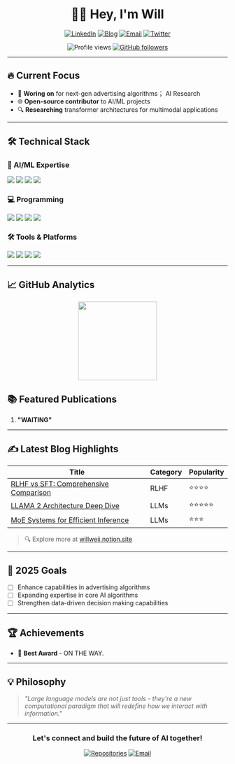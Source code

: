 <h1 align="center">👨‍💻 Hey, I'm Will </h1>

<p align="center">
  <a href="http://linkedin.com/in/wei-zhang-7429b4297"><img src="https://img.shields.io/badge/LinkedIn-0077B5?style=for-the-badge&logo=linkedin&logoColor=white" alt="LinkedIn"></a> 
  <a href="https://www.notion.so/willweii/2025-1681dccd7a458092b6d1c3184c71af73"><img src="https://img.shields.io/badge/Notion-000000?style=for-the-badge&logo=notion&logoColor=white" alt="Blog"></a>
  <a href="mailto:will.zhangweii@gmail.com"><img src="https://img.shields.io/badge/Gmail-D14836?style=for-the-badge&logo=gmail&logoColor=white" alt="Email"></a>
  <a href="https://x.com/home"><img src="https://img.shields.io/badge/Twitter-1DA1F2?style=for-the-badge&logo=twitter&logoColor=white" alt="Twitter"></a>
</p>

<p align="center">
  <img src="https://komarev.com/ghpvc/?username=weiiWill&label=Profile+Views&color=0e75b6&style=flat" alt="Profile views">
  <a href="https://github.com/weiiWill?tab=followers"><img src="https://img.shields.io/github/followers/weiiWill?label=Followers&style=social" alt="GitHub followers"></a>
</p>

---

## 🔥 Current Focus

- 🚀 **Woring on** for next-gen advertising algorithms； AI Research
- 🌐 **Open-source contributor** to AI/ML projects
- 🔍 **Researching** transformer architectures for multimodal applications
---

## 🛠️ Technical Stack

### 🤖 AI/ML Expertise
<p>
  <img src="https://img.shields.io/badge/Transformer-FF6B6B?style=for-the-badge&logo=transformers&logoColor=white">
  <img src="https://img.shields.io/badge/PyTorch-EE4C2C?style=for-the-badge&logo=pytorch&logoColor=white">
  <img src="https://img.shields.io/badge/Docker-2496ED?style=for-the-badge&logo=docker&logoColor=white">
  <img src="https://img.shields.io/badge/OpenAI-412991?style=for-the-badge&logo=openai&logoColor=white">
</p>

### 💻 Programming
<p>
  <img src="https://img.shields.io/badge/Python-3776AB?style=for-the-badge&logo=python&logoColor=white">
  <img src="https://img.shields.io/badge/SQL-003B57?style=for-the-badge&logo=sql&logoColor=white">
  <img src="https://img.shields.io/badge/Java-007396?style=for-the-badge&logo=java&logoColor=white">
  <img src="https://img.shields.io/badge/Scala-DC322F?style=for-the-badge&logo=scala&logoColor=white">
</p>

### 🛠️ Tools & Platforms
<p>
  <img src="https://img.shields.io/badge/AWS-232F3E?style=for-the-badge&logo=amazon-aws&logoColor=white">
  <img src="https://img.shields.io/badge/Docker-2496ED?style=for-the-badge&logo=docker&logoColor=white">
  <img src="https://img.shields.io/badge/Hadoop-66CCFF?style=for-the-badge&logo=apachehadoop&logoColor=black">
  <img src="https://img.shields.io/badge/Git-F05032?style=for-the-badge&logo=git&logoColor=white">
</p>

---

## 📈 GitHub Analytics

<p align="center">
  <img height="180em" src="https://github-readme-stats.vercel.app/api?username=weiiWill&show_icons=true&theme=radical&include_all_commits=true&count_private=true&hide_border=true"/>
</p>

## 📚 Featured Publications

1. **"WAITING"** 

---

## ✍️ Latest Blog Highlights

<div align="center">
  
| Title | Category | Popularity |
|-------|----------|------------|
| [RLHF vs SFT: Comprehensive Comparison](https://willweii.notion.site/RLHF-SFT-1f41dccd7a458092a808cf3a954a059e) | RLHF | ⭐⭐⭐⭐ |
| [LLAMA 2 Architecture Deep Dive](https://willweii.notion.site/LLAMA-2-d45273f098434751803a2a80ca7edf3e) | LLMs  | ⭐⭐⭐⭐⭐ |
| [MoE Systems for Efficient Inference](https://willweii.notion.site/MOE-1eb71a6c95fc4e118069a9e4b059fff3) | LLMs | ⭐⭐⭐ | 

</div>

> 🔍 Explore more at [willweii.notion.site](https://willweii.notion.site)

---

## 🎯 2025 Goals

- [ ] Enhance capabilities in advertising algorithms
- [ ] Expanding expertise in core AI algorithms
- [ ] Strengthen data-driven decision making capabilities
---

## 🏆 Achievements

- 🥇 **Best Award** - ON THE WAY.

---

## 💡 Philosophy

> *"Large language models are not just tools - they're a new computational paradigm that will redefine how we interact with information."*

---

<div align="center">
  <h3>Let's connect and build the future of AI together!</h3>
  <p>
    <a href="https://github.com/weiiWill?tab=repositories"><img src="https://img.shields.io/badge/Explore-My%20Repos-181717?style=for-the-badge&logo=github" alt="Repositories"></a>
    <a href="mailto:will.zhangweii@gmail.com"><img src="https://img.shields.io/badge/Contact-Me%20Now-D14836?style=for-the-badge&logo=gmail&logoColor=white" alt="Email"></a>
  </p>
</div>
